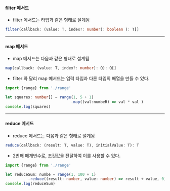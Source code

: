 #### filter 메서드

- filter 메서드는 타입과 같은 형태로 설계됨

```typeScript
filter(callback: (value: T, index?: number): boolean ): T[]
```



***


#### map 메서드

- map 메서드는 다음과 같은 형태로 설계됨

 ```typeScript
 map(callback: (value: T, index?: number): Q): Q[]
 ```
 
- filter 와 달리 map 메서드는 입력 타입과 다른 타입의 배열을 만들 수 있다.

```typeScript
import {range} from './range'

let squares: number[] = range(1, 5 + 1)
                             .map((val:numbeR) => val * val )
console.log(squares)                             
```


***


#### reduce 메서드

- reduce 메서드는 다음과 같은 형태로 설계됨

```typeScript
reduce(callback: (result: T, value: T), initialValue: T): T
```

- 2번째 매개변수로, 초깃값을 전달하여 이를 사용할 수 있다.

```typeScript
import {range} from './range'

let reduceSum: numbe = range(1, 100 + 1)
          .reduce((result: number, value: number) => result + value, 0)
console.log(reduceSum)          
```
